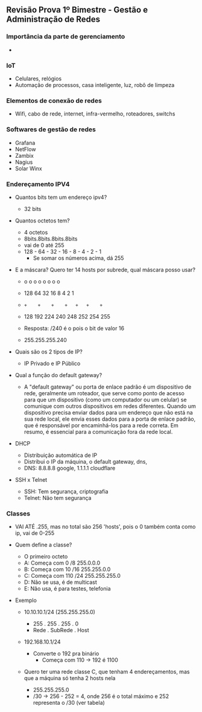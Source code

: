 ## Revisão Prova 1º Bimestre - Gestão e Administração de Redes

### Importância da parte de gerenciamento
- 

### IoT
- Celulares, relógios
- Automação de processos, casa inteligente, luz, robô de limpeza

### Elementos de conexão de redes
- Wifi, cabo de rede, internet, infra-vermelho, roteadores, switchs

### Softwares de gestão de redes
- Grafana
- NetFlow
- Zambix
- Nagius
- Solar Winx

### Endereçamento IPV4
- Quantos bits tem um endereço ipv4?
    * 32 bits

- Quantos octetos tem?
    * 4 octetos
    * 8bits.8bits.8bits.8bits
    * vai de 0 até 255
    * 128 - 64 - 32 - 16 - 8 - 4 - 2 - 1
        * Se somar os números acima, dá 255

- E a máscara? Quero ter 14 hosts por subrede, qual máscara posso usar?
    *  o    o    o    o    o   o   o    o
    * 128   64   32   16   8   4   2    1
    *     +    +    +    +   +   +    +
    * 128   192  224  240  248 252 254 255
    
    * Resposta: /240 é o pois o bit de valor 16
    * 255.255.255.240

- Quais são os 2 tipos de IP?
    * IP Privado e IP Público

- Qual a função do default gateway?
    * A "default gateway" ou porta de enlace padrão é um dispositivo de rede, geralmente um roteador, que serve como ponto de acesso para que um dispositivo (como um computador ou um celular) se comunique com outros dispositivos em redes diferentes. Quando um dispositivo precisa enviar dados para um endereço que não está na sua rede local, ele envia esses dados para a porta de enlace padrão, que é responsável por encaminhá-los para a rede correta. Em resumo, é essencial para a comunicação fora da rede local.

- DHCP
    * Distribuição automática de IP
    * Distribui o IP da máquina, o default gateway, dns, 
    * DNS: 8.8.8.8 google, 1.1.1.1 cloudflare

- SSH x Telnet
    * SSH: Tem segurança, criptografia
    * Telnet: Não tem segurança

### Classes
- VAI ATÉ .255, mas no total são 256 'hosts', pois o 0 também conta como ip, vai de 0-255
- Quem define a classe?
    * O primeiro octeto
    * A: Começa com 0      /8  255.0.0.0
    * B: Começa com 10     /16 255.255.0.0
    * C: Começa com 110    /24 255.255.255.0
    * D: Não se usa, é de multicast
    * E: Não usa, é para testes, telefonia

- Exemplo
    * 10.10.10.1/24 (255.255.255.0)
        * 255   .   255   .   255   .   0
        * Rede  .      SubRede      .   Host

    * 192.168.10.1/24
        * Converte o 192 pra binário
            * Começa com 110 -> 192 é 1100

    * Quero ter uma rede classe C, que tenham 4 endereçamentos, mas que a máquina só tenha 2 hosts nela
        * 255.255.255.0
        * /30 -> 256 - 252 = 4, onde 256 é o total máximo e 252 representa o /30 (ver tabela)
    